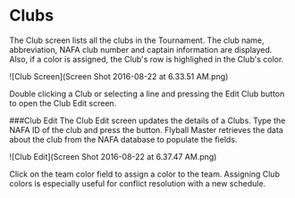 # Clubs
The Club screen lists all the clubs in the Tournament. The club name, abbreviation, NAFA club number and captain information are displayed. Also, if a color is assigned, the Club's row is highlighed in the Club's color.

![Club Screen](Screen Shot 2016-08-22 at 6.33.51 AM.png)

Double clicking a Club or selecting a line and pressing the Edit Club button to open the Club Edit screen.

###Club Edit
The Club Edit screen updates the details of a Clubs. Type the NAFA ID of the club and press the <Lookup> button. Flyball Master retrieves the data about the club from the NAFA database to populate the fields.

![Club Edit](Screen Shot 2016-08-22 at 6.37.47 AM.png)

Click on the team color field to assign a color to the team. Assigning Club colors is especially useful for conflict resolution with a new schedule.
